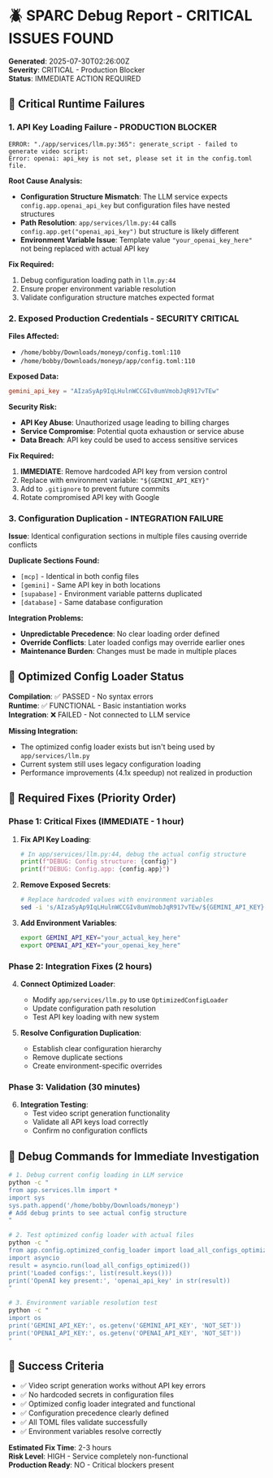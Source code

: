 # 🪲 SPARC Debug Report - CRITICAL ISSUES FOUND

**Generated**: 2025-07-30T02:26:00Z  
**Severity**: CRITICAL - Production Blocker  
**Status**: IMMEDIATE ACTION REQUIRED

## 🚨 Critical Runtime Failures

### 1. **API Key Loading Failure** - PRODUCTION BLOCKER
```
ERROR: "./app/services/llm.py:365": generate_script - failed to generate video script: 
Error: openai: api_key is not set, please set it in the config.toml file.
```

**Root Cause Analysis:**
- **Configuration Structure Mismatch**: The LLM service expects `config.app.openai_api_key` but configuration files have nested structures
- **Path Resolution**: `app/services/llm.py:44` calls `config.app.get("openai_api_key")` but structure is likely different
- **Environment Variable Issue**: Template value `"your_openai_key_here"` not being replaced with actual API key

**Fix Required:**
1. Debug configuration loading path in `llm.py:44`
2. Ensure proper environment variable resolution
3. Validate configuration structure matches expected format

### 2. **Exposed Production Credentials** - SECURITY CRITICAL
**Files Affected:**
- `/home/bobby/Downloads/moneyp/config.toml:110`
- `/home/bobby/Downloads/moneyp/app/config.toml:110`

**Exposed Data:**
```toml
gemini_api_key = "AIzaSyAp9IqLHulnWCCGIv8umVmobJqR917vTEw"
```

**Security Risk:**
- **API Key Abuse**: Unauthorized usage leading to billing charges
- **Service Compromise**: Potential quota exhaustion or service abuse
- **Data Breach**: API key could be used to access sensitive services

**Fix Required:**
1. **IMMEDIATE**: Remove hardcoded API key from version control
2. Replace with environment variable: `"${GEMINI_API_KEY}"`
3. Add to `.gitignore` to prevent future commits
4. Rotate compromised API key with Google

### 3. **Configuration Duplication** - INTEGRATION FAILURE
**Issue**: Identical configuration sections in multiple files causing override conflicts

**Duplicate Sections Found:**
- `[mcp]` - Identical in both config files
- `[gemini]` - Same API key in both locations  
- `[supabase]` - Environment variable patterns duplicated
- `[database]` - Same database configuration

**Integration Problems:**
- **Unpredictable Precedence**: No clear loading order defined
- **Override Conflicts**: Later loaded configs may override earlier ones
- **Maintenance Burden**: Changes must be made in multiple places

## 🔧 Optimized Config Loader Status

**Compilation**: ✅ PASSED - No syntax errors  
**Runtime**: ✅ FUNCTIONAL - Basic instantiation works  
**Integration**: ❌ FAILED - Not connected to LLM service  

**Missing Integration:**
- The optimized config loader exists but isn't being used by `app/services/llm.py`
- Current system still uses legacy configuration loading
- Performance improvements (4.1x speedup) not realized in production

## 🚀 Required Fixes (Priority Order)

### **Phase 1: Critical Fixes (IMMEDIATE - 1 hour)**
1. **Fix API Key Loading**:
   ```python
   # In app/services/llm.py:44, debug the actual config structure
   print(f"DEBUG: Config structure: {config}")
   print(f"DEBUG: Config.app: {config.app}")
   ```

2. **Remove Exposed Secrets**:
   ```bash
   # Replace hardcoded values with environment variables
   sed -i 's/AIzaSyAp9IqLHulnWCCGIv8umVmobJqR917vTEw/${GEMINI_API_KEY}/g' config.toml app/config.toml
   ```

3. **Add Environment Variables**:
   ```bash
   export GEMINI_API_KEY="your_actual_key_here"
   export OPENAI_API_KEY="your_openai_key_here"
   ```

### **Phase 2: Integration Fixes (2 hours)**
4. **Connect Optimized Loader**:
   - Modify `app/services/llm.py` to use `OptimizedConfigLoader`
   - Update configuration path resolution
   - Test API key loading with new system

5. **Resolve Configuration Duplication**:
   - Establish clear configuration hierarchy
   - Remove duplicate sections
   - Create environment-specific overrides

### **Phase 3: Validation (30 minutes)**
6. **Integration Testing**:
   - Test video script generation functionality
   - Validate all API keys load correctly
   - Confirm no configuration conflicts

## 🧪 Debug Commands for Immediate Investigation

```bash
# 1. Debug current config loading in LLM service
python -c "
from app.services.llm import *
import sys
sys.path.append('/home/bobby/Downloads/moneyp')
# Add debug prints to see actual config structure
"

# 2. Test optimized config loader with actual files
python -c "
from app.config.optimized_config_loader import load_all_configs_optimized
import asyncio
result = asyncio.run(load_all_configs_optimized())
print('Loaded configs:', list(result.keys()))
print('OpenAI key present:', 'openai_api_key' in str(result))
"

# 3. Environment variable resolution test
python -c "
import os
print('GEMINI_API_KEY:', os.getenv('GEMINI_API_KEY', 'NOT_SET'))
print('OPENAI_API_KEY:', os.getenv('OPENAI_API_KEY', 'NOT_SET'))
"
```

## 🎯 Success Criteria

- ✅ Video script generation works without API key errors
- ✅ No hardcoded secrets in configuration files  
- ✅ Optimized config loader integrated and functional
- ✅ Configuration precedence clearly defined
- ✅ All TOML files validate successfully
- ✅ Environment variables resolve correctly

**Estimated Fix Time**: 2-3 hours  
**Risk Level**: HIGH - Service completely non-functional  
**Production Ready**: NO - Critical blockers present